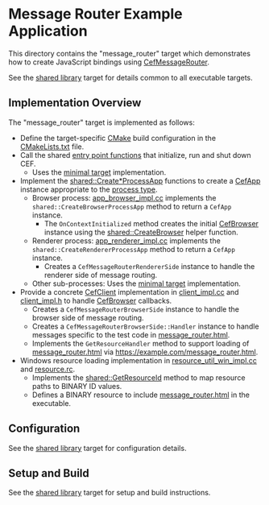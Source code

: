 # Message Router Example Application

This directory contains the "message_router" target which demonstrates how to create JavaScript bindings using [CefMessageRouter](https://bitbucket.org/chromiumembedded/cef/wiki/GeneralUsage.md#markdown-header-generic-message-router).

See the [shared library](../shared) target for details common to all executable targets.

## Implementation Overview

The "message_router" target is implemented as follows:

 * Define the target-specific [CMake](https://cmake.org/) build configuration in the [CMakeLists.txt](CMakeLists.txt) file.
 * Call the shared [entry point functions](https://bitbucket.org/chromiumembedded/cef/wiki/GeneralUsage.md#markdown-header-entry-point-function) that initialize, run and shut down CEF.
     * Uses the [minimal target](../minimal) implementation.
 * Implement the [shared::Create*ProcessApp](../shared/app_factory.h) functions to create a [CefApp](https://bitbucket.org/chromiumembedded/cef/wiki/GeneralUsage.md#markdown-header-cefapp) instance appropriate to the [process type](https://bitbucket.org/chromiumembedded/cef/wiki/GeneralUsage.md#markdown-header-processes).
     * Browser process: [app_browser_impl.cc](app_browser_impl.cc) implements the `shared::CreateBrowserProcessApp` method to return a `CefApp` instance.
         * The `OnContextInitialized` method creates the initial [CefBrowser](https://bitbucket.org/chromiumembedded/cef/wiki/GeneralUsage.md#markdown-header-cefbrowser-and-cefframe) instance using the [shared::CreateBrowser](../shared/browser_util.h) helper function.
     * Renderer process: [app_renderer_impl.cc](app_renderer_impl.cc) implements the `shared::CreateRendererProcessApp` method to return a `CefApp` instance.
         * Creates a `CefMessageRouterRendererSide` instance to handle the renderer side of message routing.
     * Other sub-processes: Uses the [minimal target](../minimal) implementation.
 * Provide a concrete [CefClient](https://bitbucket.org/chromiumembedded/cef/wiki/GeneralUsage.md#markdown-header-cefclient) implementation in [client_impl.cc](client_impl.cc) and [client_impl.h](client_impl.h) to handle [CefBrowser](https://bitbucket.org/chromiumembedded/cef/wiki/GeneralUsage.md#markdown-header-cefbrowser-and-cefframe) callbacks.
      * Creates a `CefMessageRouterBrowserSide` instance to handle the browser side of message routing.
      * Creates a `CefMessageRouterBrowserSide::Handler` instance to handle messages specific to the test code in [message_router.html](resources/message_router.html).
      * Implements the `GetResourceHandler` method to support loading of [message_router.html](resources/message_router.html) via https://example.com/message_router.html.
 * Windows resource loading implementation in [resource_util_win_impl.cc](resource_util_win_impl.cc) and [resource.rc](win/resource.rc).
     * Implements the [shared::GetResourceId](../shared/resource_util.h) method to map resource paths to BINARY ID values.
     * Defines a BINARY resource to include [message_router.html](resources/message_router.html) in the executable.

## Configuration

See the [shared library](../shared) target for configuration details.

## Setup and Build

See the [shared library](../shared) target for setup and build instructions.
